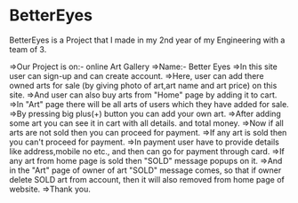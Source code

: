 # BetterEyes
BetterEyes is a Project that I made in my 2nd year of my Engineering with a team of 3.


=>Our Project is on:- online Art Gallery =>Name:- Better Eyes =>In this site user can sign-up and can create account. =>Here, user can add there owned arts for sale (by giving photo of art,art name and art price) on this site. =>And user can also buy arts from "Home" page by adding it to cart. =>In "Art" page there will be all arts of users which they have added for sale. =>By pressing big plus(+) button you can add your own art. =>After adding some art you can see it in cart with all details. and total money. =>Now if all arts are not sold then you can proceed for payment. =>If any art is sold then you can't proceed for payment. =>In payment user have to provide details like address,mobile no etc., and then can go for payment through card. =>If any art from home page is sold then "SOLD" message popups on it. =>And in the "Art" page of owner of art "SOLD" message comes, so that if owner delete SOLD art from account, then it will also removed from home page of website. =>Thank you.
